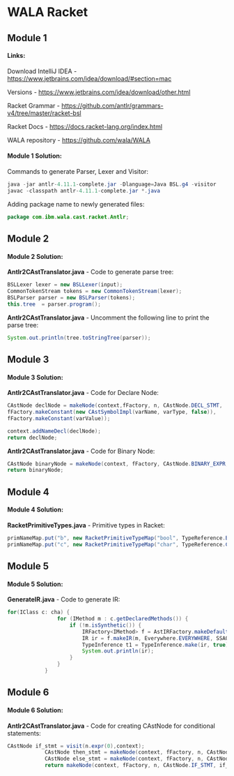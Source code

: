 # WALA Racket

## Module 1

#### Links:

Download IntelliJ IDEA - https://www.jetbrains.com/idea/download/#section=mac

Versions - https://www.jetbrains.com/idea/download/other.html

Racket Grammar - https://github.com/antlr/grammars-v4/tree/master/racket-bsl

Racket Docs - https://docs.racket-lang.org/index.html

WALA repository - https://github.com/wala/WALA


#### Module 1 Solution:

Commands to generate Parser, Lexer and Visitor:

```java
java -jar antlr-4.11.1-complete.jar -Dlanguage=Java BSL.g4 -visitor
javac -classpath antlr-4.11.1-complete.jar *.java
```

Adding package name to newly generated files:

```java
package com.ibm.wala.cast.racket.Antlr;
```

## Module 2

#### Module 2 Solution:

**Antlr2CAstTranslator.java** - Code to generate parse tree:

```java
BSLLexer lexer = new BSLLexer(input);
CommonTokenStream tokens = new CommonTokenStream(lexer);
BSLParser parser = new BSLParser(tokens);
this.tree  = parser.program();
```
**Antlr2CAstTranslator.java** - Uncomment the following line to print the parse tree:
```java
System.out.println(tree.toStringTree(parser));

```

## Module 3

#### Module 3 Solution:

**Antlr2CAstTranslator.java** - Code for Declare Node:
```java
CAstNode declNode = makeNode(context,fFactory, n, CAstNode.DECL_STMT,
fFactory.makeConstant(new CAstSymbolImpl(varName, varType, false)),
fFactory.makeConstant(varValue));

context.addNameDecl(declNode);
return declNode;
```

**Antlr2CAstTranslator.java** - Code for Binary Node:
```java
CAstNode binaryNode = makeNode(context, fFactory, CAstNode.BINARY_EXPR, myOperator, visit(n.expr(0), context), visit(n.expr(1), context), n);
return binaryNode;

```

## Module 4

#### Module 4 Solution:

**RacketPrimitiveTypes.java** - Primitive types in Racket:

```java
primNameMap.put("b", new RacketPrimitiveTypeMap("bool", TypeReference.Boolean.getName().toString()));
primNameMap.put("c", new RacketPrimitiveTypeMap("char", TypeReference.Char.getName().toString()));
```

## Module 5

#### Module 5 Solution:

**GenerateIR.java** - Code to generate IR:

```java
for(IClass c: cha) {
                for (IMethod m : c.getDeclaredMethods()) {
                    if (!m.isSynthetic()) {
                        IRFactory<IMethod> f = AstIRFactory.makeDefaultFactory();
                        IR ir = f.makeIR(m, Everywhere.EVERYWHERE, SSAOptions.defaultOptions());
                        TypeInference t1 = TypeInference.make(ir, true);
                        System.out.println(ir);
                    }
                }
            }
```

## Module 6

#### Module 6 Solution:

**Antlr2CAstTranslator.java** - Code for creating CAstNode for conditional statements:

```java
CAstNode if_stmt = visit(n.expr(0),context); 
            CAstNode then_stmt = makeNode(context, fFactory, n, CAstNode.BLOCK_STMT, visit(n.expr(1),context));
            CAstNode else_stmt = makeNode(context, fFactory, n, CAstNode.BLOCK_STMT, visit(n.expr(2),context));
            return makeNode(context, fFactory, n, CAstNode.IF_STMT, if_stmt, then_stmt, else_stmt);
```


